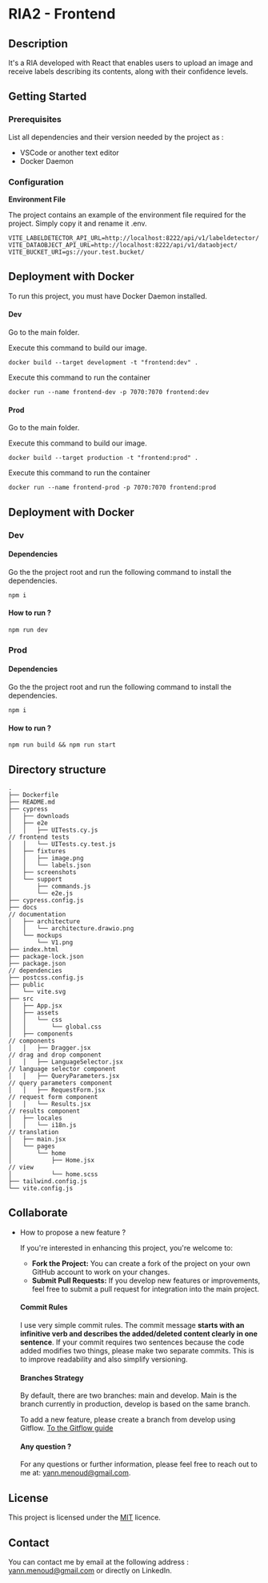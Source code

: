# RIA2 - Frontend

## Description

It's a RIA developed with React that enables users to upload an image and receive labels describing its contents, along with their confidence levels.

## Getting Started

### Prerequisites

List all dependencies and their version needed by the project as :

- VSCode or another text editor
- Docker Daemon

### Configuration

**Environment File**

The project contains an example of the environment file required for the project. Simply copy it and rename it .env.

```
VITE_LABELDETECTOR_API_URL=http://localhost:8222/api/v1/labeldetector/
VITE_DATAOBJECT_API_URL=http://localhost:8222/api/v1/dataobject/
VITE_BUCKET_URI=gs://your.test.bucket/
```

## Deployment with Docker

To run this project, you must have Docker Daemon installed.

#### Dev

Go to the main folder.

Execute this command to build our image.
```
docker build --target development -t "frontend:dev" .
```

Execute this command to run the container
```
docker run --name frontend-dev -p 7070:7070 frontend:dev
```

#### Prod

Go to the main folder.

Execute this command to build our image.
```
docker build --target production -t "frontend:prod" .
```

Execute this command to run the container
```
docker run --name frontend-prod -p 7070:7070 frontend:prod
```

## Deployment with Docker

### Dev

#### Dependencies

Go the the project root and run the following command to install the dependencies.

```
npm i 
```

#### How to run ?

```
npm run dev
```

### Prod

#### Dependencies

Go the the project root and run the following command to install the dependencies.

```
npm i 
```

#### How to run ?

```
npm run build && npm run start
```

## Directory structure

```
.
├── Dockerfile
├── README.md
├── cypress
│   ├── downloads
│   ├── e2e
│   │   ├── UITests.cy.js																			// frontend tests
│   │   └── UITests.cy.test.js
│   ├── fixtures
│   │   ├── image.png
│   │   └── labels.json
│   ├── screenshots
│   └── support
│       ├── commands.js
│       └── e2e.js
├── cypress.config.js
├── docs																											// documentation
│   ├── architecture
│   │   └── architecture.drawio.png
│   └── mockups
│       └── V1.png
├── index.html
├── package-lock.json
├── package.json																							// dependencies
├── postcss.config.js
├── public
│   └── vite.svg
├── src
│   ├── App.jsx																						
│   ├── assets
│   │   └── css
│   │       └── global.css
│   ├── components																						// components
│   │   ├── Dragger.jsx																				// drag and drop component
│   │   ├── LanguageSelector.jsx															// language selector component
│   │   ├── QueryParameters.jsx																// query parameters component
│   │   ├── RequestForm.jsx																		// request form component
│   │   └── Results.jsx																				// results component
│   ├── locales
│   │   └── i18n.js																						// translation
│   ├── main.jsx
│   └── pages
│       └── home
│           ├── Home.jsx																			// view
│           └── home.scss
├── tailwind.config.js
└── vite.config.js
```



## Collaborate

- How to propose a new feature ?

  If you're interested in enhancing this project, you're welcome to:

  - **Fork the Project:** You can create a fork of the project on your own GitHub account to work on your changes.
  - **Submit Pull Requests:** If you develop new features or improvements, feel free to submit a pull request for integration into the main project.

  #### Commit Rules

  I use very simple commit rules. The commit message **starts with an infinitive verb and describes the added/deleted content clearly in one sentence**. If your commit requires two sentences because the code added modifies two things, please make two separate commits. This is to improve readability and also simplify versioning.

  #### Branches Strategy

  By default, there are two branches: main and develop. Main is the branch currently in production, develop is based on the same branch.

  To add a new feature, please create a branch from develop using Gitflow. [To the Gitflow guide](https://www.atlassian.com/git/tutorials/comparing-workflows/gitflow-workflow)

  #### Any question ?

  For any questions or further information, please feel free to reach out to me at: [yann.menoud@gmail.com](mailto:yann.menoud@gmail.com).

## License

This project is licensed under the [MIT](https://github.com/menoudyann/BI_DataObject/blob/main/LICENSE) licence.

## Contact

You can contact me by email at the following address : yann.menoud@gmail.com or directly on LinkedIn.
